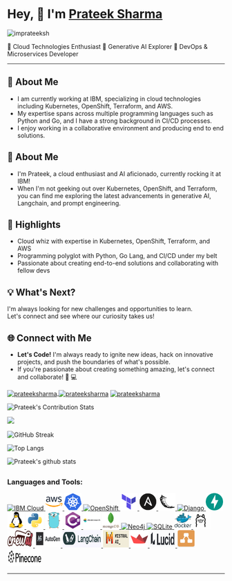 # <h1 align="left">Hey, 👋 I'm [Prateek Sharma](https://www.linkedin.com/in/prateek-sharma-a9695321/)</h1>

<p align="left"> <img src="https://komarev.com/ghpvc/?username=imprateeksh&label=Profile%20views&color=blueviolet&style=flat" alt="imprateeksh" /> </p>

 🔹 Cloud Technologies Enthusiast 🔹 Generative AI Explorer 🔹 DevOps &amp; Microservices Developer

-----------
## 🌟 About Me
 - I am currently working at IBM, specializing in cloud technologies including Kubernetes, OpenShift, Terraform, and AWS.
 - My expertise spans across multiple programming languages such as Python and Go, and I have a strong background in CI/CD processes.
 - I enjoy working in a collaborative environment and producing end to end solutions.

## 🌟 About Me
 - I'm Prateek, a cloud enthusiast and AI aficionado, currently rocking it at IBM! 
 - When I'm not geeking out over Kubernetes, OpenShift, and Terraform, you can find me exploring the latest advancements in generative AI, Langchain, and prompt engineering.

## 🚀 Highlights
 - Cloud whiz with expertise in Kubernetes, OpenShift, Terraform, and AWS
 - Programming polyglot with Python, Go Lang, and CI/CD under my belt
 - Passionate about creating end-to-end solutions and collaborating with fellow devs

## 💡 What's Next?
I'm always looking for new challenges and opportunities to learn.<br>Let's connect and see where our curiosity takes us!
## 🌐 Connect with Me
 - <strong>Let's Code!</strong> I'm always ready to ignite new ideas, hack on innovative projects, and push the boundaries of what's possible.
- If you're passionate about creating something amazing, let's connect and collaborate! 🚀 💻
<p align="Left">
<a href="https://github.com/imprateeksh" target="blank"><img align="center" src="https://www.vectorlogo.zone/logos/github/github-icon.svg" alt="prateeksharma" height="30" width="40" />
<a href="https://www.linkedin.com/in/prateek-sharma-a9695321/" target="blank"><img align="center" src="https://www.vectorlogo.zone/logos/linkedin/linkedin-icon.svg" alt="prateeksharma" height="30" width="40" /></a> <a href="mailto:sharma_prateek@outlook.com" target="blank"><img align="center" src="https://www.vectorlogo.zone/logos/gmail/gmail-icon.svg" alt="prateeksharma" height="30" width="40" /></a>
</p>

![Prateek's Contribution Stats](https://github-contribution-stats.vercel.app/api/?username=imprateeksh&layout=compact&theme=react-dark&date_format=M%20j%5B%2C%20Y%5D)

<img src="https://github-profile-trophy.vercel.app/?username=imprateeksh&theme=vision-friendly-light&date_format=M%20j%5B%2C%20Y%5D&column=4&margin-w=15&margin-h=15">

![GitHub Streak](https://github-readme-streak-stats.herokuapp.com/?user=imprateeksh&theme=vision-friendly-dark&date_format=M%20j%5B%2C%20Y%5D&count_private=true)

![Top Langs](https://github-readme-stats.vercel.app/api/top-langs/?username=imprateeksh&layout=compact&theme=vision-friendly-dark&date_format=M%20j%5B%2C%20Y%5D)

![Prateek's github stats](https://github-readme-stats.vercel.app/api?username=imprateeksh&show_icons=true&hide_border=false&theme=vision-friendly-dark&date_format=M%20j%5B%2C%20Y%5D&count_private=true) 


## <h3 align="left">Languages and Tools:</h3>
<p align="Left">
  <!-- Cloud Technologies -->
  <a href="https://www.ibm.com/cloud" target="_blank" rel="noreferrer">
    <img src="https://www.vectorlogo.zone/logos/ibm_cloud/ibm_cloud-icon.svg" alt="IBM Cloud" width="40" height="40"/>
  </a> <a href="https://aws.amazon.com" target="_blank" rel="noreferrer">
    <img src="https://raw.githubusercontent.com/devicons/devicon/master/icons/amazonwebservices/amazonwebservices-original-wordmark.svg" alt="AWS" width="40" height="40"/>
  </a>
  <a href="https://kubernetes.io" target="_blank" rel="noreferrer">
    <img src="https://raw.githubusercontent.com/devicons/devicon/master/icons/kubernetes/kubernetes-plain.svg" alt="Kubernetes" width="40" height="40"/>
  </a>
  <a href="https://www.redhat.com/en/technologies/cloud-computing/openshift" target="_blank" rel="noreferrer">
    <img src="https://www.vectorlogo.zone/logos/openshift/openshift-icon.svg" alt="OpenShift" width="40" height="40"/>
  </a>
  <a href="https://www.terraform.io" target="_blank" rel="noreferrer">
    <img src="https://raw.githubusercontent.com/devicons/devicon/master/icons/terraform/terraform-original.svg" alt="Terraform" width="40" height="40"/>
  </a>
  <a href="https://www.ansible.com" target="_blank" rel="noreferrer">
    <img src="https://raw.githubusercontent.com/devicons/devicon/master/icons/ansible/ansible-original.svg" alt="Ansible" width="40" height="40"/>
  </a>
  <!-- Microservices -->
  <a href="https://flask.palletsprojects.com" target="_blank" rel="noreferrer">
    <img src="https://raw.githubusercontent.com/devicons/devicon/master/icons/flask/flask-original.svg" alt="Flask" width="40" height="40"/>
  </a> <a href="https://www.djangoproject.com" target="_blank" rel="noreferrer">
    <img src="https://static.djangoproject.com/img/logos/django-logo-positive.png" alt="Django" width="60" height="40"/>
  </a>
  <a href="https://fastapi.tiangolo.com" target="_blank" rel="noreferrer">
    <img src="https://raw.githubusercontent.com/devicons/devicon/master/icons/fastapi/fastapi-original.svg" alt="FastAPI" width="40" height="40"/>
  </a>
    <!-- Linux -->
  <a href="https://www.linux.org/" target="_blank" rel="noreferrer">
    <img src="https://raw.githubusercontent.com/devicons/devicon/master/icons/linux/linux-original.svg" alt="Linux" width="40" height="40"/>
  </a> <!-- Programming Languages -->
  <a href="https://www.python.org" target="_blank" rel="noreferrer">
    <img src="https://raw.githubusercontent.com/devicons/devicon/master/icons/python/python-original.svg" alt="Python" width="40" height="40"/>
  </a>
  <a href="https://golang.org" target="_blank" rel="noreferrer">
    <img src="https://raw.githubusercontent.com/devicons/devicon/master/icons/go/go-original.svg" alt="Go Lang" width="40" height="40"/>
  </a>
  <a href="https://dotnet.microsoft.com/en-us/languages/csharp" target="_blank" rel="noreferrer">
    <img src="https://raw.githubusercontent.com/devicons/devicon/master/icons/csharp/csharp-original.svg" alt="C#" width="40" height="40"/>
  </a>
    <a href="https://www.elastic.co/" target="_blank" rel="noreferrer">
    <img src="https://raw.githubusercontent.com/devicons/devicon/master/icons/elasticsearch/elasticsearch-original-wordmark.svg" alt="MongoDB" width="40" height="40"/>
  <a href="https://www.mongodb.com" target="_blank" rel="noreferrer">
    <img src="https://raw.githubusercontent.com/devicons/devicon/master/icons/mongodb/mongodb-original-wordmark.svg" alt="MongoDB" width="40" height="40"/>
  </a> <a href="https://neo4j.com" target="_blank" rel="noreferrer">
    <img src="https://www.vectorlogo.zone/logos/neo4j/neo4j-icon.svg" alt="Neo4j" width="40" height="40"/>
  </a> <a href="https://www.sqlite.org/index.html" target="_blank" rel="noreferrer">
    <img src="https://www.vectorlogo.zone/logos/sqlite/sqlite-icon.svg" alt="SQLite" width="40" height="40"/>
  </a> <a href="https://www.docker.com/" target="_blank" rel="noreferrer">
    <img src="https://raw.githubusercontent.com/devicons/devicon/master/icons/docker/docker-original-wordmark.svg" alt="Docker" width="40" height="40"/>
  </a>
  <!-- Generative AI -->
<a href="https://ollama.com/" target="_blank" rel="noreferrer">
    <img src="https://raw.githubusercontent.com/imprateeksh/test-samples/main/logos/ollama.png" alt="crewAI" width="40" height="40"/>
  </a>
  <a href="https://www.crewai.com/" target="_blank" rel="noreferrer">
    <img src="https://raw.githubusercontent.com/imprateeksh/test-samples/main/logos/crew-ai.png" alt="crewAI" width="60" height="40"/>
  </a>
  <a href="https://microsoft.github.io/autogen/" target="_blank" rel="noreferrer">
    <img src="https://raw.githubusercontent.com/imprateeksh/test-samples/main/logos/autogen.png" alt="Autogen" width="60" height="40"/>
  </a>
  <a href="https://www.langchain.com" target="_blank" rel="noreferrer">
    <img src="https://raw.githubusercontent.com/imprateeksh/test-samples/main/logos/langchain.png" alt="Langchain" width="90" height="40"/>
  </a>
  <a href="https://mistral.ai/" target="_blank" rel="noreferrer">
    <img src="https://raw.githubusercontent.com/imprateeksh/test-samples/main/logos/mistral-ai.png" alt="Mistral" width="60" height="40"/>
  </a>
  <a href="https://streamlit.io/" target="_blank" rel="noreferrer">
    <img src="https://raw.githubusercontent.com/devicons/devicon/master/icons/streamlit/streamlit-original.svg" alt="Streamlit" width="40" height="40"/>
  </a>
<!-- Design Tools -->
  <a href="https://lucid.app" target="_blank" rel="noreferrer">
    <img src="https://raw.githubusercontent.com/imprateeksh/test-samples/main/logos/lucid.png" alt="Lucid" width="60" height="40"/>
  </a>
  <a href="https://www.draw.io" target="_blank" rel="noreferrer">
    <img src="https://raw.githubusercontent.com/imprateeksh/test-samples/main/logos/draw-io.png" alt="draw.io" width="40" height="40"/>
  </a> <a href="https://www.pinecone.io" target="_blank" rel="noreferrer">
    <img src="https://raw.githubusercontent.com/imprateeksh/test-samples/main/logos/pinecone.png" alt="Pinecone" width="80" height="40"/>
  </a>
</p>

-------
